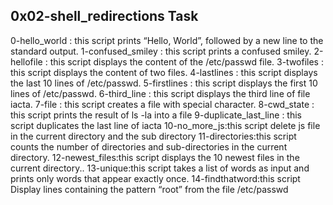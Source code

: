 0x02-shell_redirections Task 
-----------------------------
0-hello_world : this script prints “Hello, World”, followed by a new line to the standard output.
1-confused_smiley : this script prints a confused smiley.
2-hellofile : this script displays the content of the /etc/passwd file.
3-twofiles : this script displays the content of two files.
4-lastlines : this script displays the last 10 lines of /etc/passwd.
5-firstlines : this script displays the first 10 lines of /etc/passwd.
6-third_line : this script displays the third line of file iacta.
7-file : this script creates a file with special character.
8-cwd_state : this script prints the result of ls -la into a file
9-duplicate_last_line : this script duplicates the last line of iacta
10-no_more_js:this script delete js file in the current directory and the sub directory
11-directories:this script counts the number of directories and sub-directories in the current directory.
12-newest_files:this script displays the 10 newest files in the current directory..
13-unique:this script takes a list of words as input and prints only words that appear exactly once.
14-findthatword:this script Display lines containing the pattern “root” from the file /etc/passwd
